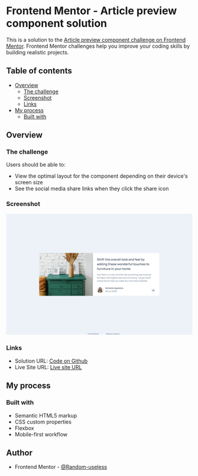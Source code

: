 # Frontend Mentor - Article preview component solution

This is a solution to the [Article preview component challenge on Frontend Mentor](https://www.frontendmentor.io/challenges/article-preview-component-dYBN_pYFT). Frontend Mentor challenges help you improve your coding skills by building realistic projects.

## Table of contents

- [Overview](#overview)
  - [The challenge](#the-challenge)
  - [Screenshot](#screenshot)
  - [Links](#links)
- [My process](#my-process)
  - [Built with](#built-with)

## Overview

### The challenge

Users should be able to:

- View the optimal layout for the component depending on their device's screen size
- See the social media share links when they click the share icon

### Screenshot

![](https://github.com/Web-dev-rafik/article-preview-component/blob/main/screenshot.png)

### Links

- Solution URL: [Code on Github](https://github.com/Web-dev-rafik/article-preview-component)
- Live Site URL: [Live site URL](https://web-dev-rafik.github.io/article-preview-component/)

## My process

### Built with

- Semantic HTML5 markup
- CSS custom properties
- Flexbox
- Mobile-first workflow

## Author

- Frontend Mentor - [@Random-useless](https://www.frontendmentor.io/profile/Random-useless)
